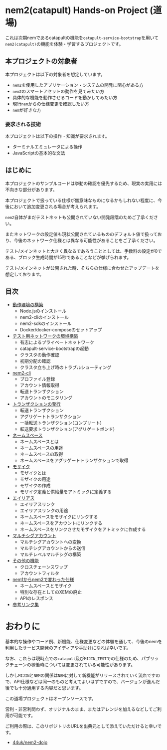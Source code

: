 # nem2(catapult) Hands-on Project (道場)

これは次期nemであるcatapultの機能を`catapult-service-bootstrap`を用いて`nem2(catapult)`の機能を体験・学習するプロジェクトです。


## 本プロジェクトの対象者

本プロジェクトは以下の対象者を想定しています。

- `nem2`を使用したアプリケーション・システムの開発に関心がある方
- `nem2`のスマートアセットの動作を見てみたい方
- 具体的な機能を動作させるコードを動かしてみたい方
- 現行`nem`からの仕様変更を確認したい方
- `nem`が好きな方


### 要求される技術

本プロジェクトは以下の操作・知識が要求されます。

- ターミナルエミュレータによる操作
- JavaScriptの基本的な文法


## はじめに

本プロジェクトのサンプルコードは挙動の確認を優先するため、現実の実用には不向きな部分があります。

本プロジェクトで扱っている仕様が無意味なものになるかもしれない程度に、今後において追加変更される場合が考えられます。

`nem2`自体がまだテストネットも公開されていない開発段階のためご了承ください。

またネットワークの設定値も現状公開されているもののデフォルト値で扱っており、今後のネットワーク仕様とは異なる可能性があることをご了承ください。

テスト/メインネットと大きく異なるであろうこととしては、手数料の設定が0である、ブロック生成時間が15秒であることなどが挙げられます。

テスト/メインネットが公開された時、そちらの仕様に合わせたアップデートを想定しております。


## 目次

- [動作環境の構築](docs/setup.md)
    - Node.jsのインストール
    - nem2-cliのインストール
    - nem2-sdkのインストール
    - Docker/docker-composeのセットアップ
- [テスト用ネットワークの環境構築](docs/workstation.md)
    - 有志によるプライベートネットワーク
    - catapult-service-bootstrapの起動
    - クラスタの動作確認
    - 初期分配の確認
    - クラスタ立ち上げ時のトラブルシューティング
- [nem2-cli](docs/nem2-cli.md)
    - プロファイル登録
    - アカウント情報取得
    - 転送トランザクション
    - アカウントのモニタリング
- [トランザクションの発行](docs/announcing.md)
    - 転送トランザクション
    - アグリゲートトランザクション
    - 一括転送トランザクション(コンプリート)
    - 転送要求トランザクション(アグリゲートボンド)
- [ネームスペース](docs/namespace.md)
    - ネームスペースとは
    - ネームスペースの用途
    - ネームスペースの取得
    - ネームスペースをアグリゲートトランザクションで取得
- [モザイク](docs/mosaic.md)
    - モザイクとは
    - モザイクの用途
    - モザイクの作成
    - モザイク定義と供給量をアトミックに定義する
- [エイリアス](docs/aliaslink.md)
    - エイリアスリンク
    - エイリアスリンクの用途
    - ネームスペースをモザイクにリンクする
    - ネームスペースをアカウントにリンクする
    - ネームスペースをリンクさせたモザイクをアトミックに作成する
- [マルチシグアカウント](docs/multisig.md)
    - マルチシグアカウントへの変換
    - マルチシグアカウントからの送信
    - マルチレベルマルチシグの構築
- [その他の機能](docs/functions.md)
    - クロスチェーンスワップ
    - アカウントフィルタ
- [nem1からnem2で変わった仕様](docs/nem1-nem2.md)
    - ネームスペースとモザイク
    - 特別な存在としてのXEMの廃止
    - APIのレスポンス
- [参考リンク集](docs/links.md)


# おわりに

基本的な操作やコード例、新機能、仕様変更などの体験を通して、今後のnemを利用したサービス開発のアイディアや手助けになれば幸いです。

なお、これらは現時点での`catapult`及び`MIJIN_TEST`での仕様のため、パブリックチェーンの稼働時については変更されている可能性があります。

しかし`MIJIN`と`NEM`の関係は`NEM`に対して新機能がリリースされていく流れですので、API仕様などは同一のものと考えてよいはずですので、バージョンが進んだ後でも十分通用する内容だと思います。

この道場プロジェクトはオープンソースです。

営利・非営利問わず、オリジナルのまま、またはアレンジを加えるなどしてご利用が可能です。

ご利用の際は、このリポジトリのURLを出典元として添えていただけると幸いです。

- [44uk/nem2\-dojo](https://github.com/44uk/nem2-dojo)
